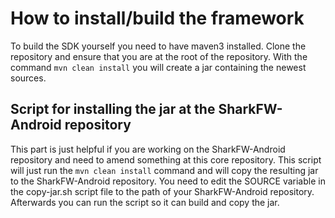 # How to install/build the framework

To build the SDK yourself you need to have maven3 installed.
Clone the repository and ensure that you are at the root of the repository.
With the command `mvn clean install` you will create a jar containing the newest sources.

## Script for installing the jar at the SharkFW-Android repository
This part is just helpful if you are working on the SharkFW-Android repository and need to amend something at this core repository. This script will just run the `mvn clean install` command and will copy the resulting jar to the SharkFW-Android repository.
You need to edit the SOURCE variable in the copy-jar.sh script file to the path of your SharkFW-Android repository. Afterwards you can run the script so it can build and copy the jar.

